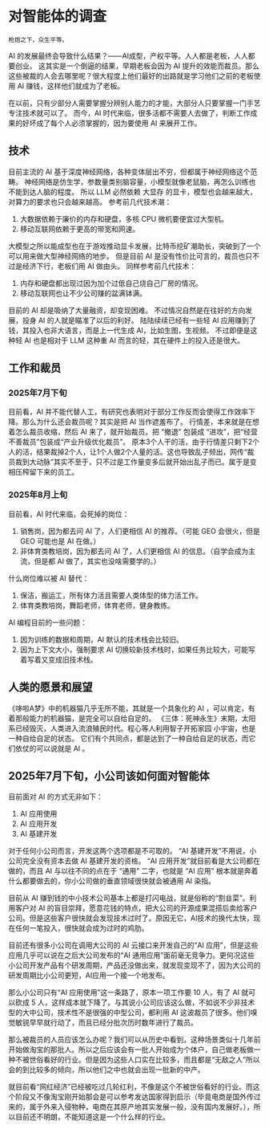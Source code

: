 # 对智能体的调查

```
枪炮之下，众生平等。
```

AI 的发展最终会导致什么结果？——AI成型，产权平等。人人都是老板，人人都要创业。
这其实是一个倒逼的结果，早期老板会因为 AI 提升的效能而裁员。那么这些被裁的人会去哪里呢？很大程度上他们最好的出路就是学习他们之前的老板使用 AI 赚钱，这样他们就成为了老板。

在以前，只有少部分人需要掌握分辨别人能力的才能，大部分人只要掌握一门手艺专注技术就可以了。
而今，AI 时代来临，很多活都不需要人去做了，判断工作成果的好坏成了每个人必须掌握的，因为要使用 AI 来展开工作。

## 技术

目前主流的 AI 基于深度神经网络，各种变体层出不穷，但都属于神经网络这个范畴。
神经网络是仿生学，参数量类别脑容量，小模型就像老鼠脑，再怎么训练也不能到达人脑的程度。
所以 LLM 必然依赖 大显存 的显卡，模型也会越来越大，对算力的要求也只会越来越高。
参考前几代技术潮：

1. 大数据依赖于廉价的内存和硬盘，多核 CPU 微机要便宜过大型机。
2. 移动互联网依赖于更高的带宽和网速。

大模型之所以能成型也在于游戏推动显卡发展，比特币挖矿潮助长，突破到了一个可以用来做大型神经网络的地步。
但是目前 AI 是没有性价比可言的，裁员也只不过是经济下行，老板们用 AI 做由头。
同样参考前几代技术：

1. 内存和硬盘都出现过因为加个过低自己烧自己厂房的情况。
2. 移动互联网也让不少公司赚的盆满钵满。

目前的 AI 却是吸纳了大量融资，却变现困难。
不过情况自然是在往好的方向发展，投身 AI 的人就是瞄准了以后的利好。
陆陆续续已经有一些轻 AI 应用赚到了钱，其投入也非大语言，而是上一代生成 AI，比如生图，生视频。
不过即便是这种轻 AI 也是相对于 LLM 这种重 AI 而言的轻，其在硬件上的投入还是很大。

## 工作和裁员

### 2025年7月下旬

目前看，AI 并不能代替人工，有研究也表明对于部分工作反而会使得工作效率下降。那么为什么还会裁员呢？其实是把 AI 当作遮羞布了。
行情差，本来就是在想着怎么裁员收缩，然后 AI 来了，就开始裁员。把 “撤退” 包装成 “进攻”，把“经营不善裁员”包装成“产业升级优化裁员”。
原本3个人干的活，由于行情差只剩下2个人的活，结果裁掉2个人，让1个人做2个人量的活。这也导致乱子频出，网传“裁员裁到大动脉”其实不至于，只不过是工作量变多后就开始出乱子而已。属于是变相压榨留下来的员工。

### 2025年8月上旬

目前看，AI 时代来临，会死掉的岗位：

1. 销售岗，因为都去问 AI 了，人们更相信 AI 的推荐。（可能 GEO 会很火，但是 GEO 可能也是 AI 在做。）
2. 非体育类教培岗，因为都去问 AI 了，人们更相信 AI 的信息。（自学会成为主流，但是都 AI 做了，其实也没啥需要学的。）

什么岗位难以被 AI 替代：

1. 保洁，搬运工，所有体力活且需要人类体型的体力活工作。
2. 体育类教培岗，舞蹈老师，体育老师，健身教练。

AI 编程目前的一些问题：

1. 因为训练的数据和周期，AI 默认的技术栈会比较旧。
2. 因为上下文大小，强制要求 AI 切换较新技术栈时，如果任务比较大，可能写着写着又变成旧技术栈。

## 人类的愿景和展望

《哆啦A梦》中的机器猫几乎无所不能，其就是一个具象化的 AI ，可以肯定，有着那般能力的机器猫，是完全可以自给自足的。
《三体：死神永生》末期，太阳系已经毁灭，人类进入流浪殖民时代。程心等人利用智子开拓家园 小宇宙，也是一种自给自足的状态。
它们有个共同点，都是达到了一种自给自足的状态，而它们依仗的可以说就是 AI 。

## 2025年7月下旬，小公司该如何面对智能体

目前面对 AI 的方式无非如下：

1. AI 应用使用
2. AI 应用开发
3. AI 基建开发

对于任何小公司而言，开发这两个选项都是不可取的。
“AI 基建开发”不用说，小公司完全没有资本去做 AI 基建开发的资格。
“AI 应用开发”就目前看是大公司都在做的，而且 AI 与以往不同的点在于 “通用” 二字，也就是 “AI 应用” 根本就是奔着什么都要做去的，你小公司做的垂直领域很快就会被通用 AI 染指。

目前从 AI 赚到钱的中小技术公司基本上都是打闪电战，就是俗称的“割韭菜”。利用客户对 AI 的盲目崇拜，愿意花钱的特点，把大公司的开源成果混搭后卖给客户公司。但是这些客户很快就会发现技术过时了。原因无它，AI技术的换代太快，现在任何一笔投入，很快就会成为过时的鸡肋。

目前还有很多小公司在调用大公司的 AI 云接口来开发自己的“AI 应用”，但是这些应用几乎可以说在之后大公司发布的“AI 通用应用”面前毫无竞争力。更何况这些小公司开发产品有个研发周期，产品还没做出来，就发现变现不了，因为大公司的研发周期比小公司更短，AI应用一个接一个地发布。

那么小公司只有“AI 应用使用”这一条路了，原本一项工作要 10 人，有了 AI 就可以砍成 5 人，这样成本就下降了。与其说小公司应该这么做，不如说不少非技术型的大中公司，技术性不是很强的中型公司，都利用 AI 这波裁员了很多。他们嗅觉敏锐早早就行动了，而且已经分批次历时数年进行了裁员。

那么被裁员的人员应该怎么办呢？我们可以从历史中看到，这种场景类似十几年前开始做淘宝的那批人。所以之后应该会有一批人开始成为个体户，自己做老板做一种不被世俗看好的行业。但是因为这些人口实在比较多，而且都是“无敌之人”所以会的到比较多的倾向，所以他们之中也就会出现一批新的中产。

就目前看“网红经济”已经被吃过几轮红利，不像是这个不被世俗看好的行业。而这个阶段又不像淘宝刚开始那会是可以参考发达国家得到启示（毕竟电商是国外传过来的，属于外来入侵物种，电商在其原产地其实发展一般，没有国内发展好。），所以目前还不明朗，不能知道这是一个什么样的行业。

